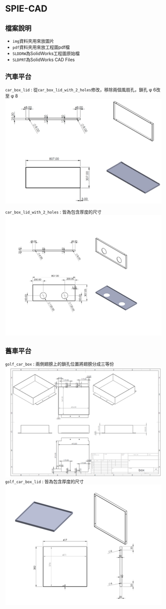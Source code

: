 SPIE-CAD
===
檔案說明
---
- `img`資料夾用來放圖片
- `pdf`資料夾用來放工程圖pdf檔
- `SLDDRW`為SolidWorks工程圖原始檔
- `SLDPRT`為SolidWorks CAD Files

汽車平台
---
`car_box_lid` : 從`car_box_lid_with_2_holes`修改，移除兩個風扇孔，鎖孔 φ 6改至 φ 8
![car_box_lid](./img/car_box_lid.jpg)

`car_box_lid_with_2_holes` : 皆為包含厚度的尺寸
![car_box_lid_with_2_holes](./img/car_box_lid_with_2_holes.PNG)

舊車平台
---
`golf_car_box` : 兩側翅膀上的鎖孔位置將翅膀分成三等份
![golf_car_box](./img/golf_car_box.png)
`golf_car_box_lid` : 皆為包含厚度的尺寸
![golf_car_box_lid](./img/golf_car_box_lid.PNG)